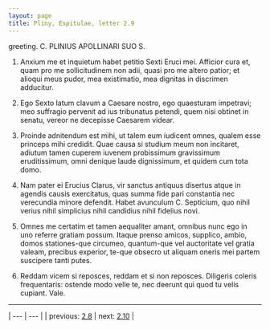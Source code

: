 ```yaml
---
layout: page
title: Pliny, Espitulae, letter 2.9
---
```


greeting. C. PLINIUS APOLLINARI SUO S.



1. Anxium me et inquietum habet petitio Sexti Eruci mei. Afficior cura et, quam pro me sollicitudinem non adii, quasi pro me altero patior; et alioqui meus pudor, mea existimatio, mea dignitas in discrimen adducitur.



2. Ego Sexto latum clavum a Caesare nostro, ego quaesturam impetravi; meo suffragio pervenit ad ius tribunatus petendi, quem nisi obtinet in senatu, vereor ne decepisse Caesarem videar.



3. Proinde adnitendum est mihi, ut talem eum iudicent omnes, qualem esse princeps mihi credidit. Quae causa si studium meum non incitaret, adiutum tamen cuperem iuvenem probissimum gravissimum eruditissimum, omni denique laude dignissimum, et quidem cum tota domo.



4. Nam pater ei Erucius Clarus, vir sanctus antiquus disertus atque in agendis causis exercitatus, quas summa fide pari constantia nec verecundia minore defendit. Habet avunculum C. Septicium, quo nihil verius nihil simplicius nihil candidius nihil fidelius novi.



5. Omnes me certatim et tamen aequaliter amant, omnibus nunc ego in uno referre gratiam possum. Itaque prenso amicos, supplico, ambio, domos stationes-que circumeo, quantum-que vel auctoritate vel gratia valeam, precibus experior, te-que obsecro ut aliquam oneris mei partem suscipere tanti putes.



6. Reddam vicem si reposces, reddam et si non reposces. Diligeris coleris frequentaris: ostende modo velle te, nec deerunt qui quod tu velis cupiant. Vale.



---

| --- | --- |
| previous: [2.8](../2.8/) | next: [2.10](../2.10/) |